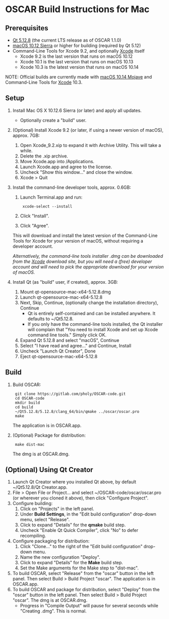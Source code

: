 # OSCAR Build Instructions for Mac

## Prerequisites

- [Qt 5.12.8] (the current LTS release as of OSCAR 1.1.0)
- [macOS 10.12 Sierra] or higher for building (required by Qt 5.12)
- Command-Line Tools for Xcode 9.2, and optionally [Xcode] itself
    - Xcode 9.2 is the last version that runs on macOS 10.12
    - Xcode 10.1 is the last version that runs on macOS 10.13
    - Xcode 10.3 is the latest version that runs on macOS 10.14

NOTE: Official builds are currently made with [macOS 10.14 Mojave] and Command-Line Tools for [Xcode] 10.3.

## Setup
1. Install Mac OS X 10.12.6 Sierra (or later) and apply all updates.
     * Optionally create a "build" user.

2. (Optional) Install Xcode 9.2 (or later, if using a newer version of macOS), approx. 7GB:
    1. Open Xcode_9.2.xip to expand it with Archive Utility. This will take a while.
    2. Delete the .xip archive.
    3. Move Xcode.app into /Applications.
    4. Launch Xcode.app and agree to the license.
    5. Uncheck "Show this window..." and close the window.
    6. Xcode > Quit

3. Install the command-line developer tools, approx. 0.6GB:

    1. Launch Terminal.app and run:

            xcode-select --install

    2. Click "Install".
    3. Click "Agree".

   This will download and install the latest version of the Command-Line Tools for Xcode for your version of macOS, without requiring a developer account.

   _Alternatively, the command-line tools installer .dmg can be downloaded from the [Xcode] download site, but you will need a (free) developer account and will
   need to pick the appropriate download for your version of macOS._

4. Install Qt (as "build" user, if created), approx. 3GB:
    1. Mount qt-opensource-mac-x64-5.12.8.dmg
    2. Launch qt-opensource-mac-x64-5.12.8
    3. Next, Skip, Continue, (optionally change the installation directory), Continue
        * Qt is entirely self-contained and can be installed anywhere. It defaults to ~/Qt5.12.8.
        * If you only have the command-line tools installed, the Qt installer will complain that "You need to install Xcode and set up Xcode command line tools." Simply click OK.
    4. Expand Qt 5.12.8 and select "macOS", Continue
    5. Select "I have read and agree..." and Continue, Install
    6. Uncheck "Launch Qt Creator", Done
    7. Eject qt-opensource-mac-x64-5.12.8

## Build

1. Build OSCAR:

        git clone https://gitlab.com/pholy/OSCAR-code.git
        cd OSCAR-code
        mkdir build
        cd build
        ~/Qt5.12.8/5.12.8/clang_64/bin/qmake ../oscar/oscar.pro
        make

   The application is in OSCAR.app.

2. (Optional) Package for distribution:

        make dist-mac

   The dmg is at OSCAR.dmg.

## (Optional) Using Qt Creator

1. Launch Qt Creator where you installed Qt above, by default ~/Qt5.12.8/Qt Creator.app.
2. File > Open File or Project... and select ~/OSCAR-code/oscar/oscar.pro (or wherever you cloned it above), then click "Configure Project".
3. Configure building:
    1. Click on "Projects" in the left panel.
    2. Under **Build Settings**, in the "Edit build configuration" drop-down menu, select "Release".
    3. Click to expand "Details" for the **qmake** build step.
    4. Uncheck "Enable Qt Quick Compiler", click "No" to defer recompiling.
4. Configure packaging for distribution:
    1. Click "Clone..." to the right of the "Edit build configuration" drop-down menu.
    2. Name the new configuration "Deploy".
    3. Click to expand "Details" for the **Make** build step.
    4. Set the Make arguments for the Make step to "dist-mac".
5. To build OSCAR, select "Release" from the "oscar" button in the left panel. Then select Build > Build Project "oscar". The application is in OSCAR.app.
6. To build OSCAR and package for distribution, select "Deploy" from the "oscar" button in the left panel. Then select Build > Build Project "oscar". The dmg is at OSCAR.dmg.
    * Progress in "Compile Output" will pause for several seconds while "Creating .dmg". This is normal.

[Qt 5.12.8]: http://download.qt.io/archive/qt/5.12/5.12.8/qt-opensource-mac-x64-5.12.8.dmg
[macOS 10.14 Mojave]: https://apps.apple.com/us/app/macos-mojave/id1398502828?ls=1&mt=12
[macOS 10.13 High Sierra]: https://apps.apple.com/us/app/macos-high-sierra/id1246284741?ls=1&mt=12
[macOS 10.12 Sierra]: https://apps.apple.com/us/app/macos-sierra/id1127487414?ls=1&mt=12
[Xcode]: https://developer.apple.com/download/more/

